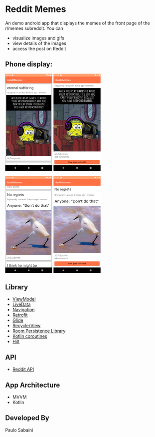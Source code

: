# Reddit Memes
An demo android app that displays the memes of the front page of the r/memes subreddit.
You can
* visualize images and gifs
* view details of the images
* access the post on Reddit

## Phone display:

<img src="./screenshots/screenshot_01.png" width="30%" height="30%"> <img src="./screenshots/screenshot_02.png" width="30%" height="30%">

<img src="./screenshots/screenshot_03.png" width="30%" height="30%"> <img src="./screenshots/screenshot_04.png" width="30%" height="30%">

## Library

* [ViewModel](https://developer.android.com/topic/libraries/architecture/viewmodel)
* [LiveData](https://developer.android.com/topic/libraries/architecture/livedata)
* [Navigation](https://developer.android.com/guide/navigation)
* [Retrofit](https://square.github.io/retrofit/)
* [Glide](https://github.com/bumptech/glide/)
* [RecyclerView](https://developer.android.com/guide/topics/ui/layout/recyclerview)
* [Room Persistence Library](https://developer.android.com/training/data-storage/room)
* [Kotlin coroutines](https://developer.android.com/kotlin/coroutines)
* [Hilt](https://developer.android.com/training/dependency-injection/hilt-android)

## API
* [Reddit API](https://www.reddit.com/dev/api/)

## App Architecture
* MVVM
* Kotlin

## Developed By

Paulo Sabaini